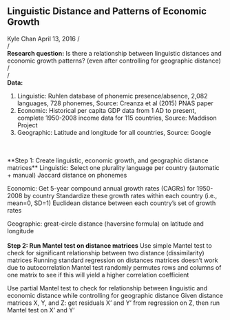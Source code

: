 ## Linguistic Distance and Patterns of Economic Growth
Kyle Chan
April 13, 2016
/  
/  
**Research question:**
Is there a relationship between linguistic distances and economic growth patterns?
(even after controlling for geographic distance)
/  
/  
**Data:**  
1. Linguistic: Ruhlen database of phonemic presence/absence, 2,082 languages, 728 phonemes, Source: Creanza et al (2015) PNAS paper
2. Economic: Historical per capita GDP data from 1 AD to present, complete 1950-2008 income data for 115 countries, Source: Maddison Project
3. Geographic: Latitude and longitude for all countries, Source: Google
<br>
<br>
**Step 1: Create linguistic, economic growth, and geographic distance matrices**
Linguistic:
Select one plurality language per country (automatic + manual)
Jaccard distance on phonemes

Economic:
Get 5-year compound annual growth rates (CAGRs) for 1950-2008 by country
Standardize these growth rates within each country (i.e., mean=0, SD=1)
Euclidean distance between each country’s set of growth rates

Geographic:
great-circle distance (haversine formula) on latitude and longitude
<br>
<br>
**Step 2: Run Mantel test on distance matrices**
Use simple Mantel test to check for significant relationship between two distance (dissimilarity) matrices
Running standard regression on distances matrices doesn’t work due to autocorrelation
Mantel test randomly permutes rows and columns of one matrix to see if this will yield a higher correlation coefficient

Use partial Mantel test to check for relationship between linguistic and economic distance while controlling for geographic distance
Given distance matrices X, Y, and Z: get residuals X’ and Y’ from regression on Z, then run Mantel test on X’ and Y’


